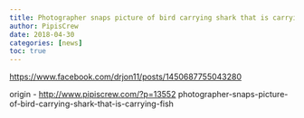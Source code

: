 ```yaml
---
title: Photographer snaps picture of bird carrying shark that is carrying fish
author: PipisCrew
date: 2018-04-30
categories: [news]
toc: true
---
```


https://www.facebook.com/drjon11/posts/1450687755043280

origin - http://www.pipiscrew.com/?p=13552 photographer-snaps-picture-of-bird-carrying-shark-that-is-carrying-fish